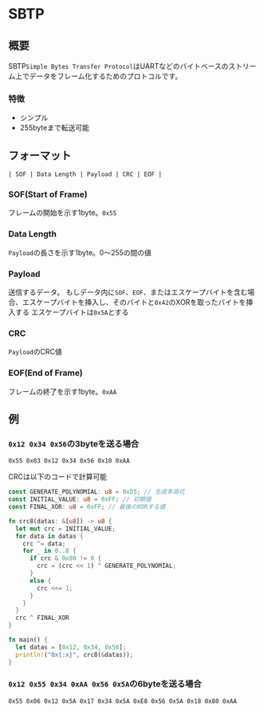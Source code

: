 # SBTP
## 概要
SBTP`Simple Bytes Transfer Protocol`はUARTなどのバイトベースのストリーム上でデータをフレーム化するためのプロトコルです。

### 特徴
- シンプル
- 255byteまで転送可能

## フォーマット
```
| SOF | Data Length | Payload | CRC | EOF |
```

### SOF(Start of Frame)
フレームの開始を示す1byte。`0x55`

### Data Length
`Payload`の長さを示す1byte。0〜255の間の値

### Payload
送信するデータ。
もしデータ内に`SOF`、`EOF`、またはエスケープバイトを含む場合、エスケープバイトを挿入し、そのバイトと`0x42`のXORを取ったバイトを挿入する
エスケープバイトは`0x5A`とする

### CRC
`Payload`のCRC値

### EOF(End of Frame)
フレームの終了を示す1byte。`0xAA`

## 例
### `0x12 0x34 0x56`の3byteを送る場合
```
0x55 0x03 0x12 0x34 0x56 0x10 0xAA
```

CRCは以下のコードで計算可能
```rs
const GENERATE_POLYNOMIAL: u8 = 0xD5; // 生成多項式
const INITIAL_VALUE: u8 = 0xFF; // 初期値
const FINAL_XOR: u8 = 0xFF; // 最後のXORする値

fn crc8(datas: &[u8]) -> u8 {
  let mut crc = INITIAL_VALUE;
  for data in datas {
    crc ^= data;
    for _ in 0..8 {
      if crc & 0x80 != 0 {
        crc = (crc << 1) ^ GENERATE_POLYNOMIAL;
      }
      else {
        crc <<= 1;
      }
    }
  }
  crc ^ FINAL_XOR
}

fn main() {
  let datas = [0x12, 0x34, 0x56];
  println!("0x{:x}", crc8(&datas));
}
```

### `0x12 0x55 0x34 0xAA 0x56 0x5A`の6byteを送る場合
```
0x55 0x06 0x12 0x5A 0x17 0x34 0x5A 0xE8 0x56 0x5A 0x18 0x80 0xAA
```
